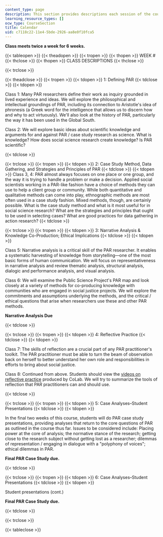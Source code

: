 ```yaml
---
content_type: page
description: This section provides descriptions each session of the course.
learning_resource_types: []
ocw_type: CourseSection
title: Calendar
uid: c7118c22-11e4-5bde-2926-aa8e0f10fca5
---
```


**Class meets twice a week for 6 weeks.**

{{< tableopen >}}
{{< theadopen >}}
{{< tropen >}}
{{< thopen >}}
WEEK #
{{< thclose >}}
{{< thopen >}}
CLASS DESCRIPTIONS
{{< thclose >}}

{{< trclose >}}

{{< theadclose >}}
{{< tropen >}}
{{< tdopen >}}
1: Defining PAR
{{< tdclose >}}
{{< tdopen >}}


Class 1: Many PAR researchers define their work as inquiry grounded in lived experience and ideas. We will explore the philosophical and intellectual groundings of PAR, including its connection to Aristotle's idea of phronesis (a Greek word for the intelligence that allows us to discern how and why to act virtuously). We'll also look at the history of PAR, particularly the way it has been used in the Global South.

Class 2: We will explore basic ideas about scientific knowledge and arguments for and against PAR / case study research as science. What is knowledge? How does social science research create knowledge? Is PAR scientific?


{{< tdclose >}}

{{< trclose >}}
{{< tropen >}}
{{< tdopen >}}
2: Case Study Method, Data Gathering, and Strategies and Principles of PAR
{{< tdclose >}}
{{< tdopen >}}
Class 3, 4: PAR almost always focuses on one place or one group, and the way it is trying to handle a problem or make a decision. Applied social scientists working in a PAR-like fashion have a choice of methods they can use to help a client group or community. While both quantitative and qualitative methods can come into play, ethnographic methods are most often used in a case study fashion. Mixed methods, though, are certainly possible. What is the case study method and what is it most useful for in social science research? What are the strategies and principles that ought to be used in selecting cases? What are good practices for data gathering in action research?
{{< tdclose >}}

{{< trclose >}}
{{< tropen >}}
{{< tdopen >}}
3: Narrative Analysis & Knowledge Co-Production; Ethical Implications
{{< tdclose >}}
{{< tdopen >}}


Class 5: Narrative analysis is a critical skill of the PAR researcher. It enables a systematic harvesting of knowledge from storytelling—one of the most basic forms of human communication. We will focus on representativeness in narrative analysis and review thematic analysis, structural analysis, dialogic and performance analysis, and visual analysis.

Class 6: We will examine the Public Science Project's PAR map and look closely at a variety of methods for co-producing knowledge with communities who are engaged in social justice projects. We will explore the commitments and assumptions underlying the methods, and the critical / ethical questions that arise when researchers use these and other PAR methods.

**Narrative Analysis Due**


{{< tdclose >}}

{{< trclose >}}
{{< tropen >}}
{{< tdopen >}}
4: Reflective Practice
{{< tdclose >}}
{{< tdopen >}}


Class 7: The skills of reflection are a crucial part of any PAR practitioner's toolkit. The PAR practitioner must be able to turn the beam of observation back on herself to better understand her own role and responsibilities in efforts to bring about social justice.

Class 8: Continued from above. Students should view the [videos on reflective practice](http://www.hapyak.com/portal/viewer/01aeb0d6210f32983b92cba6d3ebc573) produced by CoLab. We will try to summarize the tools of reflection that PAR practitioners can and should use.


{{< tdclose >}}

{{< trclose >}}
{{< tropen >}}
{{< tdopen >}}
5: Case Analyses–Student Presentations
{{< tdclose >}}
{{< tdopen >}}


In the final two weeks of this course, students will do PAR case study presentations, providing analyses that return to the core questions of PAR as outlined in the course thus far. Issues to be considered include: Placing power at the core of analysis; the normative stance of the research; getting close to the research subject without getting lost as a researcher; dilemmas of representation / engaging in dialogue with a "polyphony of voices"; ethical dilemmas in PAR.

**Final PAR Case Study due.**


{{< tdclose >}}

{{< trclose >}}
{{< tropen >}}
{{< tdopen >}}
6: Case Analyses–Student Presentations
{{< tdclose >}}
{{< tdopen >}}


Student presentations (cont.)

**Final PAR Case Study due.**


{{< tdclose >}}

{{< trclose >}}

{{< tableclose >}}